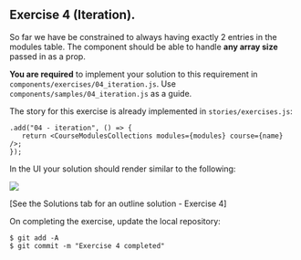 ## Exercise 4 (Iteration).
 
So far we have be constrained to always having exactly 2 entries in the modules table. The component should be able to handle __any array size__ passed in as a prop. 

__You are required__ to implement your solution to this requirement in `components/exercises/04_iteration.js`. Use `components/samples/04_iteration.js` as a guide.

The story for this exercise is already implemented in `stories/exercises.js`:
~~~
.add("04 - iteration", () => {
   return <CourseModulesCollections modules={modules} course={name} />;
});
~~~

In the UI your solution should render similar to the following:

![][exercise4] 

[See the Solutions tab for an outline solution - Exercise 4]

On completing the exercise, update the local repository:
~~~
$ git add -A
$ git commit -m "Exercise 4 completed"
~~~


[exercise4]: ./img/exercise4.png

